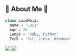 ## 🚀 About Me 🚀
```py
class LuisMaia: 
  Name = 'Luis'
  Age = 20
  Langs = 'Ruby, Python'
  Tech = 'Git, Linux, Windows'
```
<div style="display: inline_block">
    <a href = "mailto: luismaia1407@gmail.com"><img src="https://img.shields.io/badge/-Email-%238a90c7?style=for-the-badge&logo=gmail&logoColor=white" target="_blank"></a>
  	<a href="https://www.linkedin.com/in/luis-maia-40173518b/" target="_blank"><img src="https://img.shields.io/badge/-LinkedIn-%230077B5?style=for-the-badge&logo=linkedin&logoColor=white" target="_blank"></a>
 
</div>
